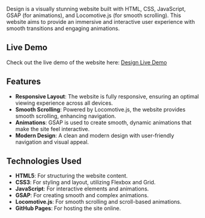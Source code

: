 
Design is a visually stunning website built with HTML, CSS, JavaScript, GSAP (for animations), and Locomotive.js (for smooth scrolling). This website aims to provide an immersive and interactive user experience with smooth transitions and engaging animations.

## Live Demo

Check out the live demo of the website here: [Design Live Demo](https://design-animated-website.onrender.com)

## Features

- **Responsive Layout**: The website is fully responsive, ensuring an optimal viewing experience across all devices.
- **Smooth Scrolling**: Powered by Locomotive.js, the website provides smooth scrolling, enhancing navigation.
- **Animations**: GSAP is used to create smooth, dynamic animations that make the site feel interactive.
- **Modern Design**: A clean and modern design with user-friendly navigation and visual appeal.

## Technologies Used

- **HTML5**: For structuring the website content.
- **CSS3**: For styling and layout, utilizing Flexbox and Grid.
- **JavaScript**: For interactive elements and animations.
- **GSAP**: For creating smooth and complex animations.
- **Locomotive.js**: For smooth scrolling and scroll-based animations.
- **GitHub Pages**: For hosting the site online.
